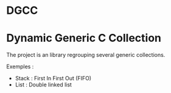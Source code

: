 # DGCC

# Dynamic Generic C Collection

The project is an library regrouping several generic collections.

Exemples :

- Stack : First In First Out (FIFO)
- List  : Double linked list


